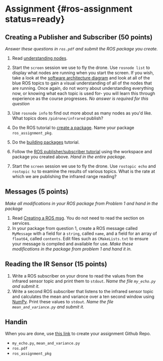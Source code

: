 # Assignment {#ros-assignment status=ready}

## Creating a Publisher and Subscriber (50 points)

*Answer these questions in `ros.pdf`  and submit the ROS package you create.*

1. Read [understanding nodes](http://wiki.ros.org/ROS/Tutorials/UnderstandingNodes).
2. Start the `screen` session we use to fly the drone. Use `rosnode list` to display what nodes are running when you start the screen. If you wish, take a look at the [software architecture diagram](https://docs-brown.duckietown.org/opmanual_sky/out/software_architecture_assignment.html#sec:software-architecture-assignment) and look at all of the blue ROS topics to gain a visual understanding of all of the nodes that are running. Once again, do not worry about understanding everything now, or knowing what each topic is used for- you will learn this through experience as the course progresses. *No answer is required for this question*
3. Use `rosnode info` to find out more about as many nodes as you'd like. What topics does
   `/pidrone/infrared` publish?
4. Do the ROS tutorial to [create a package](http://wiki.ros.org/ROS/Tutorials/CreatingPackage). Name your package `ros_assignment_pkg`.
5. Do the [building packages](http://wiki.ros.org/ROS/Tutorials/BuildingPackages) tutorial.

6. Follow the [ROS publisher/subscriber tutorial](http://wiki.ros.org/ROS/Tutorials/WritingPublisherSubscriber%28python%29) using the workspace and package you created above. *Hand in the entire package.*
7. Start the `screen` session we use to fly the drone. Use `rostopic echo` and `rostopic hz` to examine the results of various topics. What is the rate at which we are publishing the infrared range reading?

## Messages (5 points)

*Make all modifications in your ROS package from Problem 1 and hand in the package*

1. Read [Creating a ROS msg](https://wiki.ros.org/ROS/Tutorials/CreatingMsgAndSrv). You do not need to read the section on services.
2. In your package from question 1, create a ROS message called `MyMessage`
   with a field for a `string`, called `name`, and a field for an array of
   `float64`, called `contents`. Edit files such as `CMakeLists.txt` to ensure
   your message is compiled and available for use. *Make these modifications in the package from problem 1 and hand it in.*

## Reading the IR Sensor (15 points)

1. Write a ROS subscriber on your drone to read the values from the infrared
   sensor topic and print them to `stdout`. *Name the file `my_echo.py` and
   submit it.*
2. Write a second ROS subscriber that listens to the infrared sensor topic and
   calculates the mean and variance over a ten second window using
   [NumPy](https://jakevdp.github.io/PythonDataScienceHandbook/02.02-the-basics-of-numpy-arrays.html). Print these values to `stdout`. *Name the file `mean_and_variance.py` and submit it.*

## Handin

When you are done, use [this link](TODO) to create your assignment Github Repo.

- `my_echo.py`, `mean_and_variance.py`
- `ros.pdf`	
- `ros_assignment_pkg`
